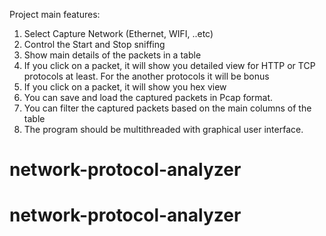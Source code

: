 Project main features:
1. Select Capture Network (Ethernet, WIFI, ..etc)
2. Control the Start and Stop sniffing
3. Show main details of the packets in a table
4. If you click on a packet, it will show you detailed view for HTTP or TCP protocols at least. For
the another protocols it will be bonus
5. If you click on a packet, it will show you hex view
6. You can save and load the captured packets in Pcap format.
7. You can filter the captured packets based on the main columns of the table
8. The program should be multithreaded with graphical user interface.
# network-protocol-analyzer
# network-protocol-analyzer
